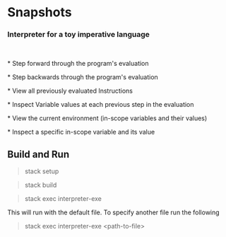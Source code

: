 <h1>Snapshots</h1>

### Interpreter for a toy imperative language

<br>

\* Step forward through the program's evaluation

\* Step backwards through the program's evaluation

\* View all previously evaluated Instructions

\* Inspect Variable values at each previous step in the evaluation

\* View the current environment (in-scope variables and their values)

\* Inspect a specific in-scope variable and its value

## Build and Run

> stack setup

> stack build

> stack exec interpreter-exe

This will run with the default file. To specify another file run the following

> stack exec interpreter-exe \<path-to-file\>
